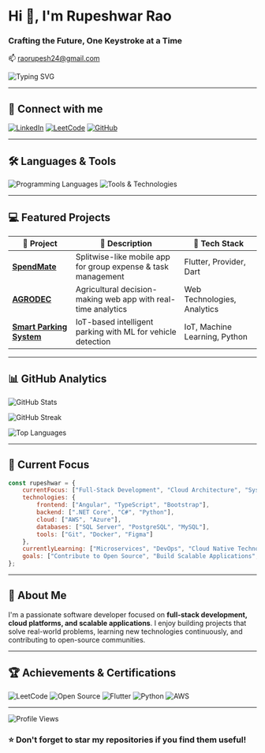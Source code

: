 # Hi 👋, I'm Rupeshwar Rao
### Crafting the Future, One Keystroke at a Time

📫 [raorupesh24@gmail.com](mailto:raorupesh24@gmail.com)

![Typing SVG](https://readme-typing-svg.herokuapp.com?font=Fira+Code&weight=500&size=22&pause=1000&color=2F81F7&center=true&vCenter=true&width=435&lines=Full-Stack+Developer;Cloud+Enthusiast;Problem+Solver;Open+Source+Contributor)

---

## 🔗 Connect with me

[![LinkedIn](https://img.shields.io/badge/LinkedIn-0A66C2?style=for-the-badge&logo=linkedin&logoColor=white)](https://linkedin.com/in/raorupeshwar)
[![LeetCode](https://img.shields.io/badge/LeetCode-FFA116?style=for-the-badge&logo=leetcode&logoColor=white)](https://www.leetcode.com/raorupesh)
[![GitHub](https://img.shields.io/badge/GitHub-181717?style=for-the-badge&logo=github&logoColor=white)](https://github.com/raorupesh)

---

## 🛠 Languages & Tools

![Programming Languages](https://skillicons.dev/icons?i=angular,js,ts,cs,dotnet,python,cpp,c)
![Tools & Technologies](https://skillicons.dev/icons?i=aws,azure,mysql,postgresql,sqlite,git,figma,bootstrap)

---

## 💻 Featured Projects

| 🚀 Project | 📝 Description | 🔗 Tech Stack |
|------------|-----------------|----------------|
| **[SpendMate](https://github.com/raorupesh/SpendMate)** | Splitwise-like mobile app for group expense & task management | Flutter, Provider, Dart |
| **[AGRODEC](https://github.com/raorupesh/AGRODEC)** | Agricultural decision-making web app with real-time analytics | Web Technologies, Analytics |
| **[Smart Parking System](https://github.com/raorupesh/SmartParkingSystem)** | IoT-based intelligent parking with ML for vehicle detection | IoT, Machine Learning, Python |

---

## 📊 GitHub Analytics

![GitHub Stats](https://github-readme-stats.vercel.app/api?username=raorupesh&show_icons=true&count_private=true&theme=tokyonight&hide_title=true&line_height=27&border_radius=10)

![GitHub Streak](https://github-readme-streak-stats.herokuapp.com/?user=raorupesh&theme=tokyonight&border_radius=10)

![Top Languages](https://github-readme-stats.vercel.app/api/top-langs/?username=raorupesh&layout=donut&theme=tokyonight&border_radius=10)

---

## 🎯 Current Focus

```javascript
const rupeshwar = {
    currentFocus: ["Full-Stack Development", "Cloud Architecture", "System Design"],
    technologies: {
        frontend: ["Angular", "TypeScript", "Bootstrap"],
        backend: [".NET Core", "C#", "Python"],
        cloud: ["AWS", "Azure"],
        databases: ["SQL Server", "PostgreSQL", "MySQL"],
        tools: ["Git", "Docker", "Figma"]
    },
    currentlyLearning: ["Microservices", "DevOps", "Cloud Native Technologies"],
    goals: ["Contribute to Open Source", "Build Scalable Applications", "Share Knowledge"]
};
```

---

## 💬 About Me

I'm a passionate software developer focused on **full-stack development, cloud platforms, and scalable applications**. I enjoy building projects that solve real-world problems, learning new technologies continuously, and contributing to open-source communities.

---

## 🏆 Achievements & Certifications

![LeetCode](https://img.shields.io/badge/LeetCode-Problem%20Solver-FFA116?style=for-the-badge&logo=leetcode&logoColor=white)
![Open Source](https://img.shields.io/badge/Open%20Source-Contributor-00D4AA?style=for-the-badge&logo=github&logoColor=white)
![Flutter](https://img.shields.io/badge/Flutter-Mobile%20Developer-02569B?style=for-the-badge&logo=flutter&logoColor=white)
![Python](https://img.shields.io/badge/Python-Backend%20Developer-3776AB?style=for-the-badge&logo=python&logoColor=white)
![AWS](https://img.shields.io/badge/AWS-Cloud%20Practitioner-FF9900?style=for-the-badge&logo=amazon-aws&logoColor=white)

---

![Profile Views](https://visitcount.itsvg.in/api?id=raorupesh&icon=0&color=6)

### ⭐ Don't forget to star my repositories if you find them useful!
